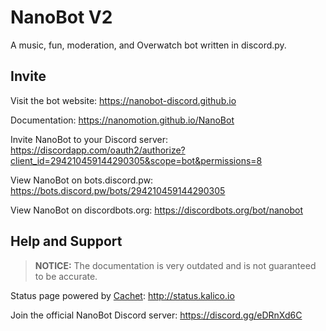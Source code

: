 # NanoBot V2
A music, fun, moderation, and Overwatch bot written in discord.py.

## Invite

Visit the bot website: https://nanobot-discord.github.io

Documentation: https://nanomotion.github.io/NanoBot

Invite NanoBot to your Discord server: https://discordapp.com/oauth2/authorize?client_id=294210459144290305&scope=bot&permissions=8

View NanoBot on bots.discord.pw: https://bots.discord.pw/bots/294210459144290305

View NanoBot on discordbots.org: https://discordbots.org/bot/nanobot

## Help and Support

> **NOTICE:** The documentation is very outdated and is not guaranteed to be accurate.

Status page powered by [Cachet](https://cachethq.io): http://status.kalico.io

Join the official NanoBot Discord server: https://discord.gg/eDRnXd6C
